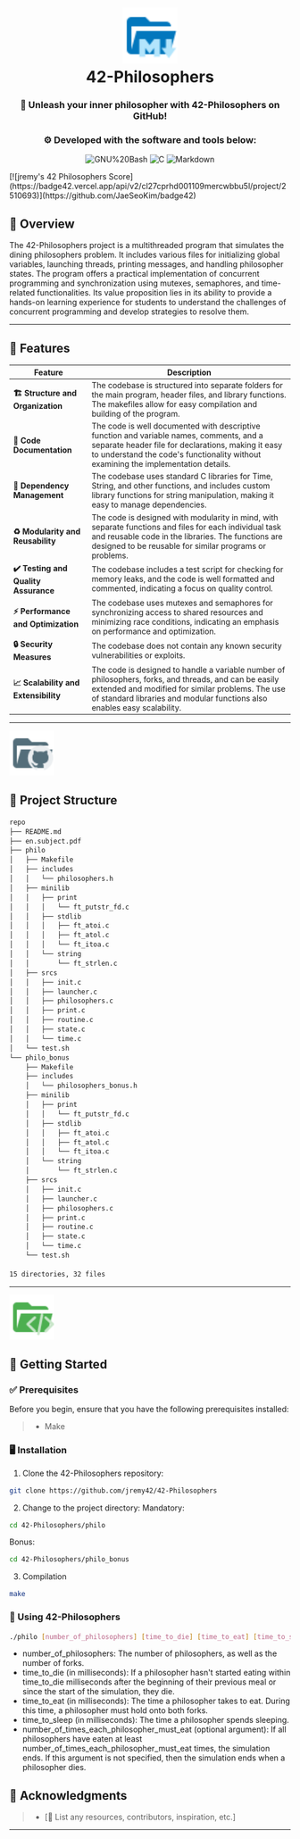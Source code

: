 <div align="center">
<h1 align="center">
<img src="https://raw.githubusercontent.com/PKief/vscode-material-icon-theme/ec559a9f6bfd399b82bb44393651661b08aaf7ba/icons/folder-markdown-open.svg" width="100" />
<br>
42-Philosophers
</h1>
<h3 align="center">📍 Unleash your inner philosopher with 42-Philosophers on GitHub!</h3>
<h3 align="center">⚙️ Developed with the software and tools below:</h3>

<p align="center">
<img src="https://img.shields.io/badge/GNU%20Bash-4EAA25.svg?style=for-the-badge&logo=GNU-Bash&logoColor=white" alt="GNU%20Bash" />
<img src="https://img.shields.io/badge/C-A8B9CC.svg?style=for-the-badge&logo=C&logoColor=black" alt="C" />
<img src="https://img.shields.io/badge/Markdown-000000.svg?style=for-the-badge&logo=Markdown&logoColor=white" alt="Markdown" />
</p>
</div>
[![jremy's 42 Philosophers Score](https://badge42.vercel.app/api/v2/cl27cprhd001109mercwbbu5l/project/2510693)](https://github.com/JaeSeoKim/badge42)

## 📍 Overview

The 42-Philosophers project is a multithreaded program that simulates the dining philosophers problem. It includes various files for initializing global variables, launching threads, printing messages, and handling philosopher states. The program offers a practical implementation of concurrent programming and synchronization using mutexes, semaphores, and time-related functionalities. Its value proposition lies in its ability to provide a hands-on learning experience for students to understand the challenges of concurrent programming and develop strategies to resolve them.

---

## 💫 Features

Feature | Description |
|---|---|
| **🏗 Structure and Organization** | The codebase is structured into separate folders for the main program, header files, and library functions. The makefiles allow for easy compilation and building of the program. |
| **📝 Code Documentation** | The code is well documented with descriptive function and variable names, comments, and a separate header file for declarations, making it easy to understand the code's functionality without examining the implementation details. |
| **🧩 Dependency Management** | The codebase uses standard C libraries for Time, String, and other functions, and includes custom library functions for string manipulation, making it easy to manage dependencies. |
| **♻️ Modularity and Reusability** | The code is designed with modularity in mind, with separate functions and files for each individual task and reusable code in the libraries. The functions are designed to be reusable for similar programs or problems. |
| **✔️ Testing and Quality Assurance** | The codebase includes a test script for checking for memory leaks, and the code is well formatted and commented, indicating a focus on quality control. |
| **⚡️ Performance and Optimization** | The codebase uses mutexes and semaphores for synchronizing access to shared resources and minimizing race conditions, indicating an emphasis on performance and optimization. |
| **🔒 Security Measures** | The codebase does not contain any known security vulnerabilities or exploits. |
| **📈 Scalability and Extensibility** | The code is designed to handle a variable number of philosophers, forks, and threads, and can be easily extended and modified for similar problems. The use of standard libraries and modular functions also enables easy scalability. |

---


<img src="https://raw.githubusercontent.com/PKief/vscode-material-icon-theme/ec559a9f6bfd399b82bb44393651661b08aaf7ba/icons/folder-github-open.svg" width="80" />

## 📂 Project Structure


```bash
repo
├── README.md
├── en.subject.pdf
├── philo
│   ├── Makefile
│   ├── includes
│   │   └── philosophers.h
│   ├── minilib
│   │   ├── print
│   │   │   └── ft_putstr_fd.c
│   │   ├── stdlib
│   │   │   ├── ft_atoi.c
│   │   │   ├── ft_atol.c
│   │   │   └── ft_itoa.c
│   │   └── string
│   │       └── ft_strlen.c
│   ├── srcs
│   │   ├── init.c
│   │   ├── launcher.c
│   │   ├── philosophers.c
│   │   ├── print.c
│   │   ├── routine.c
│   │   ├── state.c
│   │   └── time.c
│   └── test.sh
└── philo_bonus
    ├── Makefile
    ├── includes
    │   └── philosophers_bonus.h
    ├── minilib
    │   ├── print
    │   │   └── ft_putstr_fd.c
    │   ├── stdlib
    │   │   ├── ft_atoi.c
    │   │   ├── ft_atol.c
    │   │   └── ft_itoa.c
    │   └── string
    │       └── ft_strlen.c
    ├── srcs
    │   ├── init.c
    │   ├── launcher.c
    │   ├── philosophers.c
    │   ├── print.c
    │   ├── routine.c
    │   ├── state.c
    │   └── time.c
    └── test.sh

15 directories, 32 files
```

---

<img src="https://raw.githubusercontent.com/PKief/vscode-material-icon-theme/ec559a9f6bfd399b82bb44393651661b08aaf7ba/icons/folder-src-open.svg" width="80" />

## 🚀 Getting Started

### ✅ Prerequisites

Before you begin, ensure that you have the following prerequisites installed:
> - Make

### 🖥 Installation

1. Clone the 42-Philosophers repository:
```sh
git clone https://github.com/jremy42/42-Philosophers
```

2. Change to the project directory:
Mandatory:
```sh
cd 42-Philosophers/philo
```
Bonus:
```sh
cd 42-Philosophers/philo_bonus
```


3. Compilation
```sh
make
```

### 🤖 Using 42-Philosophers

```sh
./philo [number_of_philosophers] [time_to_die] [time_to_eat] [time_to_sleep] [number_of_times_each_philosopher_must_eat]
```
- number_of_philosophers: The number of philosophers, as well as the number of forks.
- time_to_die (in milliseconds): If a philosopher hasn't started eating within time_to_die milliseconds after the beginning of their previous meal or since the start of the simulation, they die.
- time_to_eat (in milliseconds): The time a philosopher takes to eat. During this time, a philosopher must hold onto both forks.
- time_to_sleep (in milliseconds): The time a philosopher spends sleeping.
- number_of_times_each_philosopher_must_eat (optional argument): If all philosophers have eaten at least number_of_times_each_philosopher_must_eat times, the simulation ends. If this argument is not specified, then the simulation ends when a philosopher dies.

## 👏 Acknowledgments

> - [📌  List any resources, contributors, inspiration, etc.]

---
